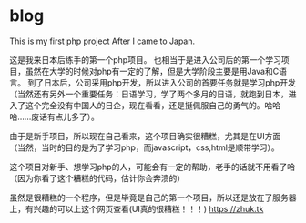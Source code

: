 # blog
This is my first php project After I came to Japan.

这是我来日本后练手的第一个php项目。
也相当于是进入公司后的第一个学习项目，虽然在大学的时候对php有一定的了解，但是大学阶段主要是用Java和C语言。
到了日本后，公司采用php开发，所以进入公司的首要任务就是学习php开发（当然还有另外一个重要任务：日语学习，学了两个多月的日语，就跑到日本，进入了这个完全没有中国人的日企，现在看看，还是挺佩服自己的勇气的。哈哈哈……废话有点儿多了）。

由于是新手项目，所以现在自己看来，这个项目确实很糟糕，尤其是在UI方面（当然，当时的目的是为了学习php，而javascript，css,html是顺带学习）。

这个项目对新手、想学习php的人，可能会有一定的帮助，老手的话就不用看了哈（因为你看了这个糟糕的代码，估计你会奔溃的）

虽然是很糟糕的一个程序，但是毕竟是自己的第一个项目，所以还是放在了服务器上，有兴趣的可以上这个网页查看(UI真的很糟糕！！！)
https://zhuk.tk
